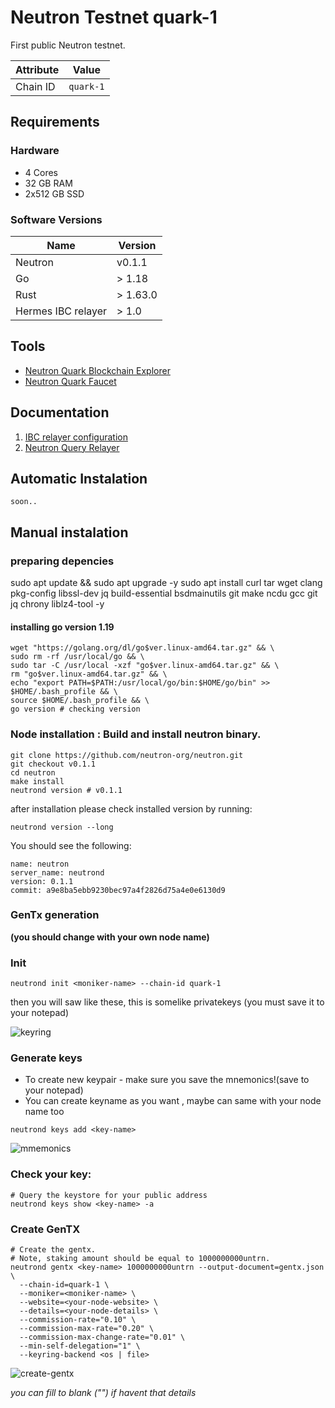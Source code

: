 # Neutron Testnet quark-1

First public Neutron testnet.

| Attribute | Value     |
| --------- | --------- |
| Chain ID  | `quark-1` |

## Requirements

### Hardware

* 4 Cores
* 32 GB RAM
* 2x512 GB SSD

### Software Versions

| Name               | Version  |
| ------------------ | -------- |
| Neutron            | v0.1.1   |
| Go                 | > 1.18   |
| Rust               | > 1.63.0 |
| Hermes IBC relayer | > 1.0    |

## Tools

* [Neutron Quark Blockchain Explorer](http://explorer.quark.ntrn.info)
* [Neutron Quark Faucet](http://faucet.quark.ntrn.info)

## Documentation

1. [IBC relayer configuration](../neutron/ibc-relayer/instruction.md)
2. [Neutron Query Relayer](../neutron/icq-relayer/)

## Automatic Instalation

```
soon..
```

## Manual instalation

### preparing depencies

sudo apt update && sudo apt upgrade -y sudo apt install curl tar wget clang pkg-config libssl-dev jq build-essential bsdmainutils git make ncdu gcc git jq chrony liblz4-tool -y

#### installing go version 1.19

```ver="1.19"
wget "https://golang.org/dl/go$ver.linux-amd64.tar.gz" && \
sudo rm -rf /usr/local/go && \
sudo tar -C /usr/local -xzf "go$ver.linux-amd64.tar.gz" && \
rm "go$ver.linux-amd64.tar.gz" && \
echo "export PATH=$PATH:/usr/local/go/bin:$HOME/go/bin" >> $HOME/.bash_profile && \
source $HOME/.bash_profile && \
go version # checking version
```

### Node installation : Build and install neutron binary.

```
git clone https://github.com/neutron-org/neutron.git
git checkout v0.1.1
cd neutron
make install
neutrond version # v0.1.1
```

after installation please check installed version by running:

`neutrond version --long`

You should see the following:

```
name: neutron
server_name: neutrond
version: 0.1.1
commit: a9e8ba5ebb9230bec97a4f2826d75a4e0e6130d9
```

### GenTx generation

**(you should change with your own node name)**

### Init

```
neutrond init <moniker-name> --chain-id quark-1
```

then you will saw like these, this is somelike privatekeys (you must save it to your notepad)

![keyring](../neutron/images/images1.jpg)

### Generate keys

* To create new keypair - make sure you save the mnemonics!(save to your notepad)
* You can create keyname as you want , maybe can same with your node name too

```
neutrond keys add <key-name>
```

![mmemonics](../neutron/images/mmemonic.png)

### Check your key:

```
# Query the keystore for your public address
neutrond keys show <key-name> -a
```

### Create GenTX

```
# Create the gentx.
# Note, staking amount should be equal to 1000000000untrn.
neutrond gentx <key-name> 1000000000untrn --output-document=gentx.json \
  --chain-id=quark-1 \
  --moniker=<moniker-name> \
  --website=<your-node-website> \
  --details=<your-node-details> \
  --commission-rate="0.10" \
  --commission-max-rate="0.20" \
  --commission-max-change-rate="0.01" \
  --min-self-delegation="1" \
  --keyring-backend <os | file>
```

![create-gentx](../neutron/images/create-gentx.jpg)

_you can fill to blank ("") if havent that details_
